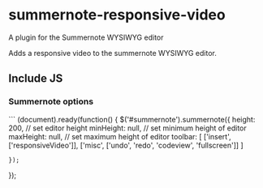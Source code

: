 # summernote-responsive-video

A plugin for the Summernote WYSIWYG editor 

Adds a responsive video to the summernote WYSIWYG editor.

## Include JS
<script src="summernote-responsive-video.js"></script>

<h3>Summernote options</h3>
```
(document).ready(function() {
    $('#summernote').summernote({
        height: 200,                 // set editor height
            minHeight: null,             // set minimum height of editor
            maxHeight: null,             // set maximum height of editor
            toolbar: [
               ['insert', ['responsiveVideo']],
               ['misc', ['undo', 'redo', 'codeview', 'fullscreen']]
            ]
            
    });
});
```
